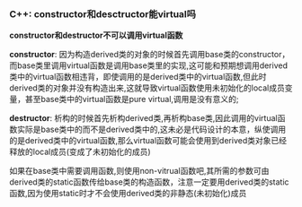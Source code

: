 ### C++: constructor和desctructor能virtual吗

**constructor和destructor不可以调用virtual函数**

**constructor**: 因为构造derived类的对象的时候首先调用base类的constructor，而base类里调用virtual函数是调用base类里的实现,这可能和预期想调用derived类中的virtual函数相违背，即使调用的是derived类中的virtual函数,但此时derived类的对象并没有构造出来,这就导致virtual函数使用未初始化的local成员变量，甚至base类中的virtual函数是pure virtual,调用是没有意义的;

**destructor**:  析构的时候首先析构derived类,再析构base类,因此调用的virtual函数实际是base类中的而不是derived类中的,这未必是代码设计的本意，纵使调用的是derived类中的virtual函数,那么virtual函数可能会使用到derived类对象已经释放的local成员(变成了未初始化的成员) 

如果在base类中需要调用函数,则使用non-vitrual函数吧,其所需的参数可由derived类的static函数传给base类的构造函数，注意一定要用derived类的static函数,因为使用static时才不会使用derived类的非静态(未初始化)成员 